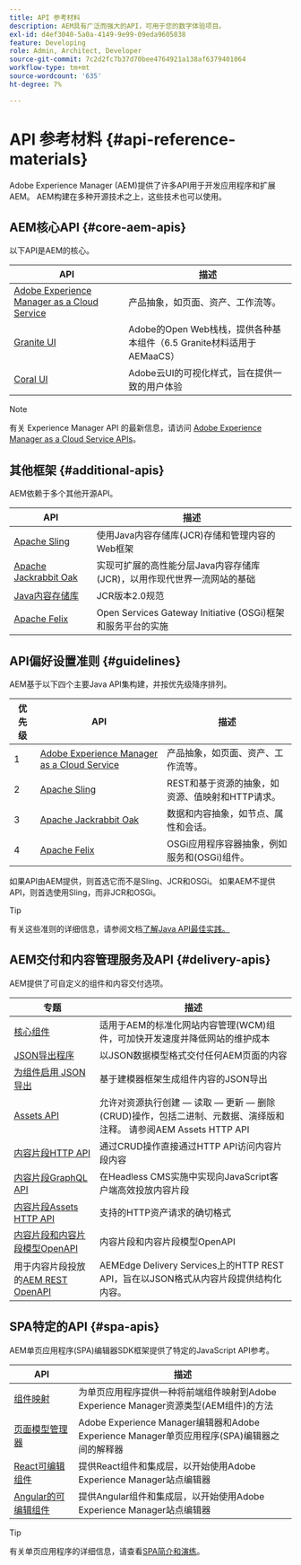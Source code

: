 ```yaml
---
title: API 参考材料
description: AEM具有广泛而强大的API，可用于您的数字体验项目。
exl-id: d4ef3040-5a0a-4149-9e99-09eda9605038
feature: Developing
role: Admin, Architect, Developer
source-git-commit: 7c2d2fc7b37d70bee4764921a138af6379401064
workflow-type: tm+mt
source-wordcount: '635'
ht-degree: 7%

---
```


# API 参考材料 {#api-reference-materials}

Adobe Experience Manager (AEM)提供了许多API用于开发应用程序和扩展AEM。 AEM构建在多种开源技术之上，这些技术也可以使用。

## AEM核心API {#core-aem-apis}

以下API是AEM的核心。

| API | 描述 |
|---|---|
| [Adobe Experience Manager as a Cloud Service](https://www.adobe.io/experience-manager/reference-materials/cloud-service/javadoc/index.html) | 产品抽象，如页面、资产、工作流等。 |
| [Granite UI](https://helpx.adobe.com/experience-manager/6-5/sites/developing/using/reference-materials/granite-ui/api/jcr_root/libs/granite/ui/index.html#) | Adobe的Open Web栈栈，提供各种基本组件（6.5 Granite材料适用于AEMaaCS） |
| [Coral UI](https://opensource.adobe.com/coral-spectrum/documentation/) | Adobe云UI的可视化样式，旨在提供一致的用户体验 |

<!---
|Editor core JavaScript API reference|Provides all the base objects and concepts to support authoring of content resources|
--->

>[!NOTE]
>
>有关 Experience Manager API 的最新信息，请访问 [Adobe Experience Manager as a Cloud Service APIs](https://developer.adobe.com/experience-cloud/experience-manager-apis/)。

## 其他框架 {#additional-apis}

AEM依赖于多个其他开源API。

| API | 描述 |
|---|---|
| [Apache Sling](https://sling.apache.org/apidocs/sling11/) | 使用Java内容存储库(JCR)存储和管理内容的Web框架 |
| [Apache Jackrabbit Oak](https://jackrabbit.apache.org/oak/docs/oak_api/overview.html) | 实现可扩展的高性能分层Java内容存储库(JCR)，以用作现代世界一流网站的基础 |
| [Java内容存储库](https://www.adobe.io/experience-manager/reference-materials/spec/javax.jcr/javadocs/jcr-2.0/index.html) | JCR版本2.0规范 |
| [Apache Felix](https://felix.apache.org) | Open Services Gateway Initiative (OSGi)框架和服务平台的实施 |

## API偏好设置准则 {#guidelines}

AEM基于以下四个主要Java API集构建，并按优先级降序排列。

| 优先级 | API | 描述 |
|---|---|---|
| 1 | [Adobe Experience Manager as a Cloud Service](https://www.adobe.io/experience-manager/reference-materials/cloud-service/javadoc/index.html) | 产品抽象，如页面、资产、工作流等。 |
| 2 | [Apache Sling](https://sling.apache.org/apidocs/sling11/) | REST和基于资源的抽象，如资源、值映射和HTTP请求。 |
| 3 | [Apache Jackrabbit Oak](https://jackrabbit.apache.org/oak/docs/oak_api/overview.html) | 数据和内容抽象，如节点、属性和会话。 |
| 4 | [Apache Felix](https://felix.apache.org/) | OSGi应用程序容器抽象，例如服务和(OSGi)组件。 |

如果API由AEM提供，则首选它而不是Sling、JCR和OSGi。 如果AEM不提供API，则首选使用Sling，而非JCR和OSGi。

>[!TIP]
>
>有关这些准则的详细信息，请参阅文档[了解Java API最佳实践。](https://experienceleague.adobe.com/docs/experience-manager-learn/foundation/development/understand-java-api-best-practices.html)

## AEM交付和内容管理服务及API {#delivery-apis}

AEM提供了可自定义的组件和内容交付选项。

| 专题 | 描述 |
|---|---|
| [核心组件](https://experienceleague.adobe.com/docs/experience-manager-core-components/using/introduction.html?lang=zh-hans) | 适用于AEM的标准化网站内容管理(WCM)组件，可加快开发速度并降低网站的维护成本 |
| [JSON导出程序](/help/implementing/developing/components/json-exporter.md) | 以JSON数据模型格式交付任何AEM页面的内容 |
| [为组件启用 JSON 导出](/help/implementing/developing/components/enabling-json-exporter.md) | 基于建模器框架生成组件内容的JSON导出 |
| [Assets API](/help/assets/mac-api-assets.md) | 允许对资源执行创建 — 读取 — 更新 — 删除(CRUD)操作，包括二进制、元数据、演绎版和注释。 请参阅AEM Assets HTTP API |
| [内容片段HTTP API](/help/assets/content-fragments/assets-api-content-fragments.md) | 通过CRUD操作直接通过HTTP API访问内容片段内容 |
| [内容片段GraphQL API](/help/headless/graphql-api/content-fragments.md) | 在Headless CMS实施中实现向JavaScript客户端高效投放内容片段 |
| [内容片段Assets HTTP API](https://experienceleague.adobe.com/docs/experience-manager-cloud-service/assets/admin/mac-api-assets.html) | 支持的HTTP资产请求的确切格式 |
| [内容片段和内容片段模型OpenAPI](/help/headless/content-fragment-openapis.md) | 内容片段和内容片段模型OpenAPI |
| 用于内容片段投放的[AEM REST OpenAPI](/help/headless/aem-rest-openapi-content-fragment-delivery.md) | AEMEdge Delivery Services上的HTTP REST API，旨在以JSON格式从内容片段提供结构化内容。 |

## SPA特定的API {#spa-apis}

AEM单页应用程序(SPA)编辑器SDK框架提供了特定的JavaScript API参考。

| API | 描述 |
|---|---|
| [组件映射](https://www.npmjs.com/package/@adobe/aem-spa-component-mapping) | 为单页应用程序提供一种将前端组件映射到Adobe Experience Manager资源类型(AEM组件)的方法 |
| [页面模型管理器](https://www.npmjs.com/package/@adobe/aem-spa-page-model-manager) | Adobe Experience Manager编辑器和Adobe Experience Manager单页应用程序(SPA)编辑器之间的解释器 |
| [React可编辑组件](https://www.npmjs.com/package/@adobe/aem-react-editable-components) | 提供React组件和集成层，以开始使用Adobe Experience Manager站点编辑器 |
| [Angular的可编辑组件](https://www.npmjs.com/package/@adobe/aem-angular-editable-components) | 提供Angular组件和集成层，以开始使用Adobe Experience Manager站点编辑器 |

>[!TIP]
>
>有关单页应用程序的详细信息，请查看[SPA简介和演练](/help/implementing/developing/hybrid/introduction.md)。
